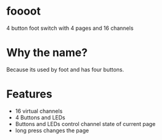 # foooot
4 button foot switch with 4 pages and 16 channels

# Why the name?

Because its used by foot and has four buttons.

# Features

- 16 virtual channels
- 4 Buttons and LEDs
- Buttons and LEDs control channel state of current page
- long press changes the page